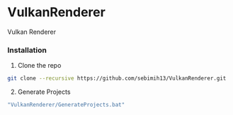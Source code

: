 # VulkanRenderer
Vulkan Renderer

### Installation
1. Clone the repo
```sh
git clone --recursive https://github.com/sebimih13/VulkanRenderer.git
```

2. Generate Projects
```sh
"VulkanRenderer/GenerateProjects.bat"
```
